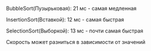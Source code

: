 BubbleSort(Пузырьковая): 21 мс - самая медленная

InsertionSort(Вставкой): 12 мс - самая быстрая

SelectionSort(Выборкой): 13 мс - почти самая быстрая

Скорость может разниться в зависимости от значений